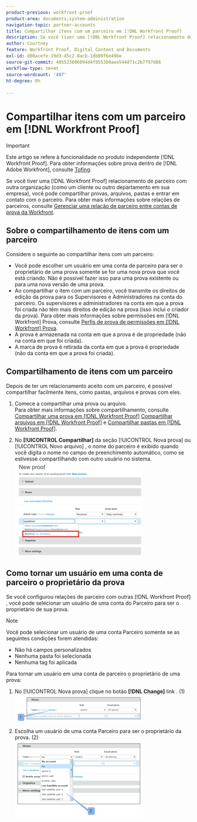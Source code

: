 ```yaml
---
product-previous: workfront-proof
product-area: documents;system-administration
navigation-topic: partner-accounts
title: Compartilhar itens com um parceiro em [!DNL Workfront Proof]
description: Se você tiver uma [!DNL Workfront Proof] relacionamento de parceiro com outra organização (como um cliente ou outro departamento em sua empresa), você pode compartilhar provas, arquivos, pastas e entrar em contato com o parceiro. Para obter mais informações sobre relações de parceiros, consulte Gerenciar uma relação de parceiro entre [!DNL Workfront Proof] contas.
author: Courtney
feature: Workfront Proof, Digital Content and Documents
exl-id: d80acefe-19d3-45c2-8acb-1db89f6e49be
source-git-commit: 405523606094d4f8553b0aee544d71c2b7f97d86
workflow-type: tm+mt
source-wordcount: '497'
ht-degree: 0%

---
```


# Compartilhar itens com um parceiro em [!DNL Workfront Proof]

>[!IMPORTANT]
>
>Este artigo se refere à funcionalidade no produto independente [!DNL Workfront Proof]. Para obter informações sobre prova dentro de [!DNL Adobe Workfront], consulte [Tofing](../../../review-and-approve-work/proofing/proofing.md).

Se você tiver uma [!DNL Workfront Proof] relacionamento de parceiro com outra organização (como um cliente ou outro departamento em sua empresa), você pode compartilhar provas, arquivos, pastas e entrar em contato com o parceiro. Para obter mais informações sobre relações de parceiros, consulte [Gerenciar uma relação de parceiro entre contas de prova da Workfront](../../../workfront-proof/wp-acct-admin/partner-accounts/manage-partner-relationship-between-wp-accts.md).

## Sobre o compartilhamento de itens com um parceiro

Considere o seguinte ao compartilhar itens com um parceiro:

* Você pode escolher um usuário em uma conta de parceiro para ser o proprietário de uma prova somente se for uma nova prova que você está criando. Não é possível fazer isso para uma prova existente ou para uma nova versão de uma prova.
* Ao compartilhar o item com um parceiro, você transmite os direitos de edição da prova para os Supervisores e Administradores na conta do parceiro. Os supervisores e administradores na conta em que a prova foi criada não têm mais direitos de edição na prova (isso inclui o criador da prova). Para obter mais informações sobre permissões em [!DNL Workfront] Prova, consulte [Perfis de prova de permissões em [!DNL Workfront] Prova](../../../workfront-proof/wp-acct-admin/account-settings/proof-perm-profiles-in-wp.md).
* A prova é armazenada na conta em que a prova é de propriedade (não na conta em que foi criada).
* A marca de prova é retirada da conta em que a prova é propriedade (não da conta em que a prova foi criada).

## Compartilhamento de itens com um parceiro

Depois de ter um relacionamento aceito com um parceiro, é possível compartilhar facilmente itens, como pastas, arquivos e provas com eles.

1. Comece a compartilhar uma prova ou arquivo.\
   Para obter mais informações sobre compartilhamento, consulte [Compartilhar uma prova em [!DNL Workfront Proof]](../../../workfront-proof/wp-work-proofsfiles/share-proofs-and-files/share-proof.md)  [Compartilhar arquivos em [!DNL Workfront Proof]](../../../workfront-proof/wp-work-proofsfiles/share-proofs-and-files/share-files.md) e [Compartilhar pastas em [!DNL Workfront Proof]](../../../workfront-proof/wp-work-proofsfiles/organize-your-work/share-folders.md).

1. No **[!UICONTROL Compartilhar]** da seção [!UICONTROL Nova prova] ou [!UICONTROL Novo arquivo] , o nome do parceiro é exibido quando você digita o nome no campo de preenchimento automático, como se estivesse compartilhando com outro usuário no sistema.\
   ![proof_share_partner.png](assets/proof-share-partner-350x258.png)

## Como tornar um usuário em uma conta de parceiro o proprietário da prova

Se você configurou relações de parceiro com outras [!DNL Workfront Proof] , você pode selecionar um usuário de uma conta do Parceiro para ser o proprietário de sua prova.

>[!NOTE]
>
>Você pode selecionar um usuário de uma conta Parceiro somente se as seguintes condições forem atendidas:
>
>* Não há campos personalizados
>* Nenhuma pasta foi selecionada
>* Nenhuma tag foi aplicada
>


Para tornar um usuário em uma conta de parceiro o proprietário de uma prova:

1. No [!UICONTROL Nova prova] clique no botão **[!DNL Change]** link . (1)\
   ![Make_a_user_in_a_partner_account_the_owner_of_a_proof.png](assets/make-a-user-in-a-partner-account-the-owner-of-a-proof-350x74.png)

1. Escolha um usuário de uma conta Parceiro para ser o proprietário da prova. (2)\
   ![Make_a_user_in_a_partner_account_the_owner_of_a_proof_1_.png](assets/make-a-user-in-a-partner-account-the-owner-of-a-proof--1--350x209.png)
